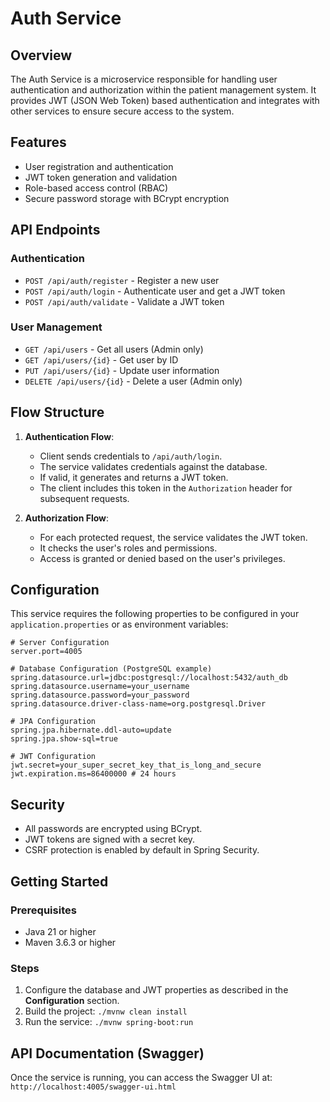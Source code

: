 # Auth Service

## Overview
The Auth Service is a microservice responsible for handling user authentication and authorization within the patient management system. It provides JWT (JSON Web Token) based authentication and integrates with other services to ensure secure access to the system.

## Features
- User registration and authentication
- JWT token generation and validation
- Role-based access control (RBAC)
- Secure password storage with BCrypt encryption

## API Endpoints

### Authentication
- `POST /api/auth/register` - Register a new user
- `POST /api/auth/login` - Authenticate user and get a JWT token
- `POST /api/auth/validate` - Validate a JWT token

### User Management
- `GET /api/users` - Get all users (Admin only)
- `GET /api/users/{id}` - Get user by ID
- `PUT /api/users/{id}` - Update user information
- `DELETE /api/users/{id}` - Delete a user (Admin only)

## Flow Structure
1.  **Authentication Flow**:
    -   Client sends credentials to `/api/auth/login`.
    -   The service validates credentials against the database.
    -   If valid, it generates and returns a JWT token.
    -   The client includes this token in the `Authorization` header for subsequent requests.

2.  **Authorization Flow**:
    -   For each protected request, the service validates the JWT token.
    -   It checks the user's roles and permissions.
    -   Access is granted or denied based on the user's privileges.

## Configuration

This service requires the following properties to be configured in your `application.properties` or as environment variables:

```properties
# Server Configuration
server.port=4005

# Database Configuration (PostgreSQL example)
spring.datasource.url=jdbc:postgresql://localhost:5432/auth_db
spring.datasource.username=your_username
spring.datasource.password=your_password
spring.datasource.driver-class-name=org.postgresql.Driver

# JPA Configuration
spring.jpa.hibernate.ddl-auto=update
spring.jpa.show-sql=true

# JWT Configuration
jwt.secret=your_super_secret_key_that_is_long_and_secure
jwt.expiration.ms=86400000 # 24 hours
```

## Security
- All passwords are encrypted using BCrypt.
- JWT tokens are signed with a secret key.
- CSRF protection is enabled by default in Spring Security.

## Getting Started

### Prerequisites
- Java 21 or higher
- Maven 3.6.3 or higher

### Steps
1.  Configure the database and JWT properties as described in the **Configuration** section.
2.  Build the project: `./mvnw clean install`
3.  Run the service: `./mvnw spring-boot:run`

## API Documentation (Swagger)
Once the service is running, you can access the Swagger UI at:
`http://localhost:4005/swagger-ui.html`
